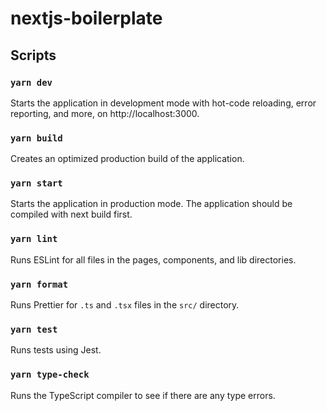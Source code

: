# nextjs-boilerplate

## Scripts

### `yarn dev`

Starts the application in development mode with hot-code reloading, error reporting, and more, on http://localhost:3000.

### `yarn build`

Creates an optimized production build of the application.

### `yarn start`

Starts the application in production mode. The application should be compiled with next build first.

### `yarn lint`

Runs ESLint for all files in the pages, components, and lib directories.

### `yarn format`

Runs Prettier for `.ts` and `.tsx` files in the `src/` directory.

### `yarn test`

Runs tests using Jest.

### `yarn type-check`

Runs the TypeScript compiler to see if there are any type errors.
